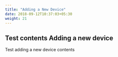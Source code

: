 ```yaml
---
title: "Adding a New Device"
date: 2018-09-12T10:37:03+05:30
weight: 21
---
```


## Test contents Adding a new device

Test adding a new device contents
